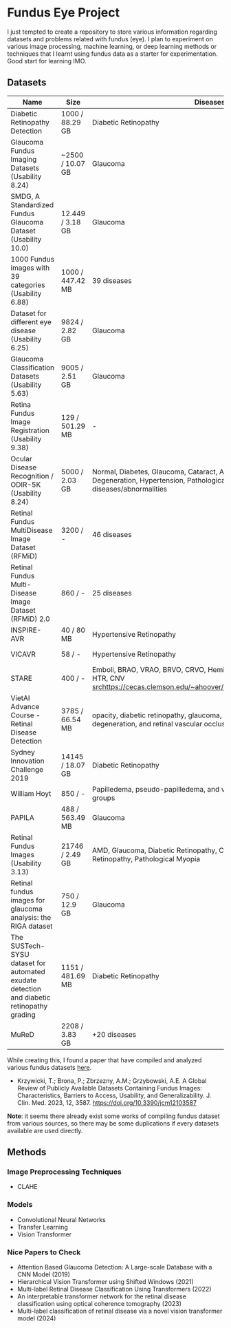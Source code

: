 # Fundus Eye Project

I just tempted to create a repository to store various information regarding datasets and problems related with fundus (eye). I plan to experiment on various image processing, machine learning, or deep learning methods or techniques that I learnt using fundus data as a starter for experimentation. Good start for learning IMO.

## Datasets

| Name | Size | Diseases | Source |
| -- | -- | -- | -- |
| Diabetic Retinopathy Detection | 1000 / 88.29 GB | Diabetic Retinopathy  | [link](https://www.kaggle.com/c/diabetic-retinopathy-detection/data) |
| Glaucoma Fundus Imaging Datasets (Usability 8.24) | ~2500 / 10.07 GB | Glaucoma | [link](https://www.kaggle.com/datasets/arnavjain1/glaucoma-datasets) |
| SMDG, A Standardized Fundus Glaucoma Dataset (Usability 10.0) | 12.449 / 3.18 GB | Glaucoma | [link](https://www.kaggle.com/datasets/deathtrooper/multichannel-glaucoma-benchmark-dataset) |
| 1000 Fundus images with 39 categories (Usability 6.88) | 1000 / 447.42 MB | 39 diseases | [link](https://www.kaggle.com/datasets/linchundan/fundusimage1000) |
| Dataset for different eye disease (Usability 6.25) | 9824 / 2.82 GB | Glaucoma | [link](https://www.kaggle.com/datasets/dhirajmwagh1111/dataset-for-different-eye-disease) |
| Glaucoma Classification Datasets (Usability 5.63) | 9005 / 2.51 GB | Glaucoma | [link](https://www.kaggle.com/datasets/ayush02102001/glaucoma-classification-datasets) |
| Retina Fundus Image Registration (Usability 9.38) | 129 / 501.29 MB | - | [link](https://www.kaggle.com/datasets/andrewmvd/fundus-image-registration) |
| Ocular Disease Recognition / ODIR-5K (Usability 8.24) | 5000 / 2.03 GB | Normal, Diabetes, Glaucoma, Cataract, Age related Macular Degeneration, Hypertension, Pathological Myopia, Other diseases/abnormalities | [link](https://www.kaggle.com/datasets/andrewmvd/ocular-disease-recognition-odir5k) |
| Retinal Fundus MultiDisease Image Dataset (RFMiD) | 3200 / - | 46 diseases | [link](https://paperswithcode.com/dataset/retinal-fundus-multidisease-image-dataset) [link](https://riadd.grand-challenge.org/download-all-classes/) |
| Retinal Fundus Multi-Disease Image Dataset (RFMiD) 2.0 | 860 / - | 25 diseases | [link](https://zenodo.org/records/7505822) |
| INSPIRE-AVR | 40 / 80 MB | Hypertensive Retinopathy | [link](https://medicine.uiowa.edu/eye/inspire-datasets) [paper](https://www.mdpi.com/2306-5354/11/1/56) | 
| VICAVR | 58 / - | Hypertensive Retinopathy | [link](http://www.varpa.es/research/ophtalmology.html#vicavr) [paper](https://www.mdpi.com/2306-5354/11/1/56) | 
| STARE | 400 / - | Emboli, BRAO, VRAO, BRVO, CRVO, Hemi-CRVO, BDR/NPDR, PDR, ASR, HTR, CNV [src]()https://cecas.clemson.edu/~ahoover/stare/diagnoses/diagnoses.html | [link](https://cecas.clemson.edu/~ahoover/stare/) |
| VietAI Advance Course - Retinal Disease Detection | 3785 / 66.54 MB | opacity, diabetic retinopathy, glaucoma, macular edema, macular degeneration, and retinal vascular occlusion | [link](https://www.kaggle.com/competitions/vietai-advance-retinal-disease-detection-2020/data) |
| Sydney Innovation Challenge 2019 | 14145 / 18.07 GB | Diabetic Retinopathy | [link](https://www.kaggle.com/competitions/innovation-challenge-2019/data) |
| William Hoyt | 850 / - | Papilledema, pseudo-papilledema, and various other eye disease groups | [link](https://novel.utah.edu/collection/william-f-hoyt/#tab-collection) |
| PAPILA | 488 / 563.49 MB | Glaucoma | [link](https://figshare.com/articles/dataset/PAPILA/14798004) [paper](https://www.nature.com/articles/s41597-022-01388-1) |
| Retinal Fundus Images (Usability 3.13) | 21746 / 2.49 GB | AMD, Glaucoma, Diabetic Retinopathy, Cataract, Hypertensive Retinopathy, Pathological Myopia | [link](https://www.kaggle.com/datasets/kssanjaynithish03/retinal-fundus-images) |
| Retinal fundus images for glaucoma analysis: the RIGA dataset | 750 / 12.9 GB | Glaucoma | [link](https://deepblue.lib.umich.edu/data/concern/data_sets/3b591905z?locale=en) |
| The SUSTech-SYSU dataset for automated exudate detection and diabetic retinopathy grading | 1151 / 481.69 MB | Diabetic Retinopathy | [link](https://figshare.com/articles/dataset/The_SUSTech-SYSU_dataset_for_automated_exudate_detection_and_diabetic_retinopathy_grading/12570770/1) |
| MuReD | 2208 / 3.83 GB | +20 diseases | [link](https://ieee-dataport.org/documents/multi-label-retinal-disease-mured-dataset) [link](https://data.mendeley.com/datasets/pc4mb3h8hz/1) |

While creating this, I found a paper that have compiled and analyzed various fundus datasets [here](https://www.mdpi.com/2077-0383/12/10/3587).

- Krzywicki, T.; Brona, P.; Zbrzezny, A.M.; Grzybowski, A.E. A Global Review of Publicly Available Datasets Containing Fundus Images: Characteristics, Barriers to Access, Usability, and Generalizability. J. Clin. Med. 2023, 12, 3587. https://doi.org/10.3390/jcm12103587

**Note**: it seems there already exist some works of compiling fundus dataset from various sources, so there may be some duplications if every datasets available are used directly.

## Methods

### Image Preprocessing Techniques

- CLAHE

### Models

- Convolutional Neural Networks
- Transfer Learning
- Vision Transformer

### Nice Papers to Check
- Attention Based Glaucoma Detection: A Large-scale Database with a CNN Model (2019)
- Hierarchical Vision Transformer using Shifted Windows (2021)
- Multi-label Retinal Disease Classification Using Transformers (2022)
- An interpretable transformer network for the retinal disease classification using optical coherence tomography (2023)
- Multi-label classification of retinal disease via a novel vision transformer model (2024)
